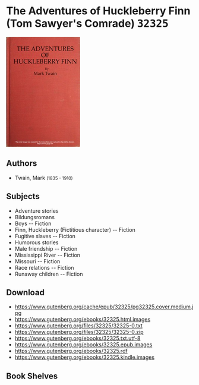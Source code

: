 # The Adventures of Huckleberry Finn (Tom Sawyer's Comrade) <kbd>32325</kbd>

![](./cover.medium.jpg "")

## Authors


 - Twain, Mark <small>(1835 - 1910)</small>

## Subjects


 - Adventure stories
 - Bildungsromans
 - Boys -- Fiction
 - Finn, Huckleberry (Fictitious character) -- Fiction
 - Fugitive slaves -- Fiction
 - Humorous stories
 - Male friendship -- Fiction
 - Mississippi River -- Fiction
 - Missouri -- Fiction
 - Race relations -- Fiction
 - Runaway children -- Fiction

## Download


 - https://www.gutenberg.org/cache/epub/32325/pg32325.cover.medium.jpg
 - https://www.gutenberg.org/ebooks/32325.html.images
 - https://www.gutenberg.org/files/32325/32325-0.txt
 - https://www.gutenberg.org/files/32325/32325-0.zip
 - https://www.gutenberg.org/ebooks/32325.txt.utf-8
 - https://www.gutenberg.org/ebooks/32325.epub.images
 - https://www.gutenberg.org/ebooks/32325.rdf
 - https://www.gutenberg.org/ebooks/32325.kindle.images

## Book Shelves


